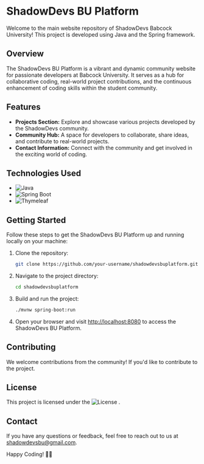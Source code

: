 # ShadowDevs BU Platform

Welcome to the main website repository of ShadowDevs Babcock University! This project is developed using Java and the Spring framework.

## Overview

The ShadowDevs BU Platform is a vibrant and dynamic community website for passionate developers at Babcock University. It serves as a hub for collaborative coding, real-world project contributions, and the continuous enhancement of coding skills within the student community.

## Features

- **Projects Section:** Explore and showcase various projects developed by the ShadowDevs community.
- **Community Hub:** A space for developers to collaborate, share ideas, and contribute to real-world projects.
- **Contact Information:** Connect with the community and get involved in the exciting world of coding.

## Technologies Used

- ![Java](https://img.shields.io/badge/Java-007396?style=for-the-badge&logo=java&logoColor=white)
- ![Spring Boot](https://img.shields.io/badge/Spring_Boot-6DB33F?style=for-the-badge&logo=spring-boot&logoColor=white)
- ![Thymeleaf](https://img.shields.io/badge/Thymeleaf-005F0F?style=for-the-badge&logo=thymeleaf&logoColor=white)

## Getting Started

Follow these steps to get the ShadowDevs BU Platform up and running locally on your machine:

1. Clone the repository:

    ```bash
    git clone https://github.com/your-username/shadowdevsbuplatform.git
    ```

2. Navigate to the project directory:

    ```bash
    cd shadowdevsbuplatform
    ```

3. Build and run the project:

    ```bash
    ./mvnw spring-boot:run
    ```

4. Open your browser and visit [http://localhost:8080](http://localhost:8080) to access the ShadowDevs BU Platform.

## Contributing

We welcome contributions from the community! If you'd like to contribute to the project.

## License

This project is licensed under the ![License](https://img.shields.io/badge/License-MIT-blue.svg)
.

## Contact

If you have any questions or feedback, feel free to reach out to us at [shadowdevsbu@gmail.com](mailto:shadowdevsbu@gmail.com).

Happy Coding! 🚀✨
